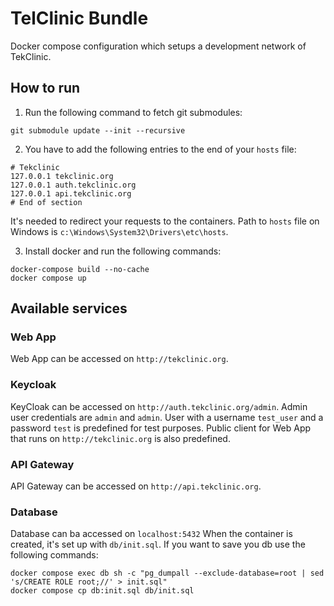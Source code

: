 # TelClinic Bundle

Docker compose configuration which setups a development network of TekClinic.

## How to run

1. Run the following command to fetch git submodules:
```
git submodule update --init --recursive
```

2. You have to add the following entries to the end of your `hosts` file:
```
# Tekclinic
127.0.0.1 tekclinic.org
127.0.0.1 auth.tekclinic.org
127.0.0.1 api.tekclinic.org
# End of section
```

It's needed to redirect your requests to the containers.
Path to `hosts` file on Windows is `c:\Windows\System32\Drivers\etc\hosts`.


3. Install docker and run the following commands:
```
docker-compose build --no-cache
docker compose up
```

## Available services

### Web App
Web App can be accessed on `http://tekclinic.org`.

### Keycloak
KeyCloak can be accessed on `http://auth.tekclinic.org/admin`. Admin user credentials are `admin` and `admin`.
User with a username `test_user` and a password `test` is predefined for test purposes.
Public client for Web App that runs on `http://tekclinic.org` is also predefined.

### API Gateway
API Gateway can be accessed on `http://api.tekclinic.org`.

### Database
Database can ba accessed on `localhost:5432`
When the container is created, it's set up with `db/init.sql`. If you want to save you db use the following commands:
```
docker compose exec db sh -c "pg_dumpall --exclude-database=root | sed 's/CREATE ROLE root;//' > init.sql"
docker compose cp db:init.sql db/init.sql
```